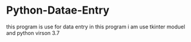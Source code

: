 # Python-Datae-Entry
this program is use for data entry
in this program i am use tkinter moduel and python virson 3.7
